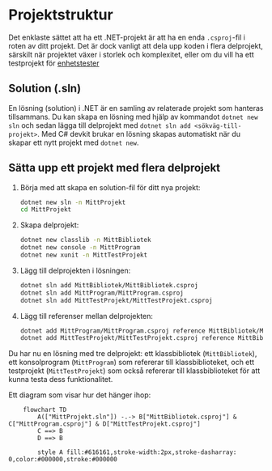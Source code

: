 # Projektstruktur

Det enklaste sättet att ha ett .NET-projekt är att ha en enda `.csproj`-fil i roten av ditt projekt. Det är dock vanligt att dela upp koden i flera delprojekt, särskilt när projektet växer i storlek och komplexitet, eller om du vill ha ett testprojekt för [enhetstester](../../cs/testing/unittests.md)

## Solution (.sln)

En lösning (solution) i .NET är en samling av relaterade projekt som hanteras tillsammans. Du kan skapa en lösning med hjälp av kommandot `dotnet new sln` och sedan lägga till delprojekt med `dotnet sln add <sökväg-till-projekt>`. Med C# devkit brukar en lösning skapas automatiskt när du skapar ett nytt projekt med `dotnet new`.

## Sätta upp ett projekt med flera delprojekt

1. Börja med att skapa en solution-fil för ditt nya projekt:
    ```bash
    dotnet new sln -n MittProjekt
    cd MittProjekt
    ```

2. Skapa delprojekt:  
    ```bash
    dotnet new classlib -n MittBibliotek  
    dotnet new console -n MittProgram  
    dotnet new xunit -n MittTestProjekt  
    ```

3. Lägg till delprojekten i lösningen:
    ```bash
    dotnet sln add MittBibliotek/MittBibliotek.csproj
    dotnet sln add MittProgram/MittProgram.csproj
    dotnet sln add MittTestProjekt/MittTestProjekt.csproj
    ```

4. Lägg till referenser mellan delprojekten:
    ```bash
    dotnet add MittProgram/MittProgram.csproj reference MittBibliotek/MittBibliotek.csproj
    dotnet add MittTestProjekt/MittTestProjekt.csproj reference MittBibliotek/MittBibliotek.csproj
    ```

Du har nu en lösning med tre delprojekt: ett klassbibliotek (`MittBibliotek`), ett konsolprogram (`MittProgram`) som refererar till klassbiblioteket, och ett testprojekt (`MittTestProjekt`) som också refererar till klassbiblioteket för att kunna testa dess funktionalitet.

Ett diagram som visar hur det hänger ihop:

```mermaid
    flowchart TD
        A(["MittProjekt.sln"]) -.-> B["MittBibliotek.csproj"] & C["MittProgram.csproj"] & D["MittTestProjekt.csproj"]
        C ==> B
        D ==> B

        style A fill:#616161,stroke-width:2px,stroke-dasharray: 0,color:#000000,stroke:#000000
```